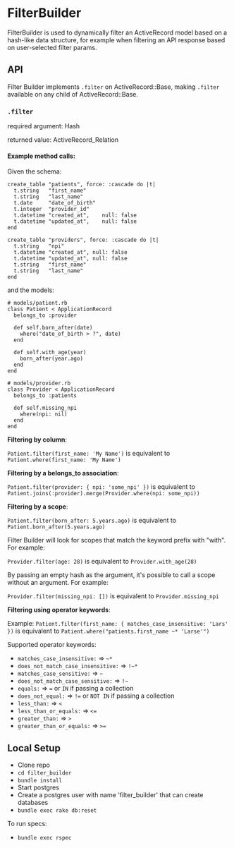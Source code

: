 # FilterBuilder

FilterBuilder is used to dynamically filter an ActiveRecord model based on a hash-like data structure, for example when filtering an API response based on user-selected filter params.

## API

Filter Builder implements `.filter` on ActiveRecord::Base, making `.filter` available on any child of ActiveRecord::Base.

### `.filter`
required argument: Hash

returned value: ActiveRecord_Relation

#### Example method calls:

Given the schema:
```
create_table "patients", force: :cascade do |t|
  t.string   "first_name"
  t.string   "last_name"
  t.date     "date_of_birth"
  t.integer  "provider_id"
  t.datetime "created_at",    null: false
  t.datetime "updated_at",    null: false
end

create_table "providers", force: :cascade do |t|
  t.string   "npi"
  t.datetime "created_at", null: false
  t.datetime "updated_at", null: false
  t.string   "first_name"
  t.string   "last_name"
end
```

and the models:
```
# models/patient.rb
class Patient < ApplicationRecord
  belongs_to :provider

  def self.born_after(date)
    where("date_of_birth > ?", date)
  end

  def self.with_age(year)
    born_after(year.ago)
  end
end

# models/provider.rb
class Provider < ApplicationRecord
  belongs_to :patients

  def self.missing_npi
    where(npi: nil)
  end
end
```

**Filtering by column**:

`Patient.filter(first_name: 'My Name')` is equivalent to `Patient.where(first_name: 'My Name')`

**Filtering by a belongs_to association**:

`Patient.filter(provider: { npi: 'some_npi' })` is equivalent to `Patient.joins(:provider).merge(Provider.where(npi: some_npi))`

**Filtering by a scope**:

`Patient.filter(born_after: 5.years.ago)` is equivalent to `Patient.born_after(5.years.ago)`

Filter Builder will look for scopes that match the keyword prefix with "with". For example:

`Provider.filter(age: 28)` is equivalent to `Provider.with_age(28)`

By passing an empty hash as the argument, it's possible to call a scope without an argument. For example:

`Provider.filter(missing_npi: [])` is equivalent to `Provider.missing_npi`

**Filtering using operator keywords**:

Example: `Patient.filter(first_name: { matches_case_insensitive: 'Lars' })` is equivalent to `Patient.where("patients.first_name ~* 'Larse'")`

Supported operator keywords:
- `matches_case_insensitive:` => `~*`
- `does_not_match_case_insensitive:` => `!~*`
- `matches_case_sensitive:` => `~`
- `does_not_match_case_sensitive:` => `!~`
- `equals:` => `=` or `IN` if passing a collection
- `does_not_equal:` => `!=` or `NOT IN` if passing a collection
- `less_than:` => `<`
- `less_than_or_equals:` => `<=`
- `greater_than:` => `>`
- `greater_than_or_equals:` => `>=`

## Local Setup

- Clone repo
- `cd filter_builder`
- `bundle install`
- Start postgres
- Create a postgres user with name 'filter_builder' that can create databases
- `bundle exec rake db:reset`

To run specs:
- `bundle exec rspec`

